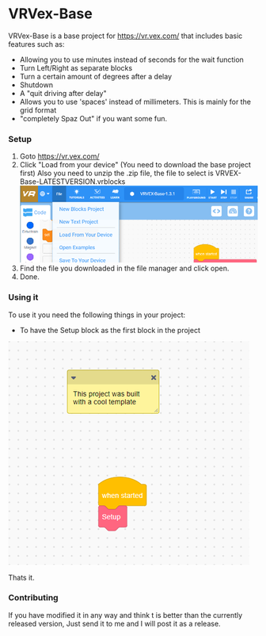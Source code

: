 # VRVex-Base

VRVex-Base is a base project for https://vr.vex.com/ that includes basic features such as:

- Allowing you to use minutes instead of seconds for the wait function
- Turn Left/Right as separate blocks
- Turn a certain amount of degrees after a delay
- Shutdown
- A "quit driving after delay"
- Allows you to use 'spaces' instead of millimeters. This is mainly for the grid format
- "completely Spaz Out" if you want some fun.



### Setup

1. Goto https://vr.vex.com/
2. Click "Load from your device" (You need to download the base project first) Also you need to unzip the .zip file, the file to select is VRVEX-Base-LATESTVERSION.vrblocks
![Screenshot](https://raw.githubusercontent.com/Z3R0-cmd/VRVex-Base/master/Screenshot%202020-09-28%20182533.png)
3. Find the file you downloaded in the file manager and click open.
4. Done.



### Using it

To use it you need the following things in your project:

- To have the Setup block as the first block in the project

![Screenshot](https://raw.githubusercontent.com/Z3R0-cmd/VRVex-Base/master/Screenshot%202020-09-28%20191710.png)

Thats it.
### Contributing
If you have modified it in any way and think t is better than the currently released version, Just send it to me and I will post it as a release.

